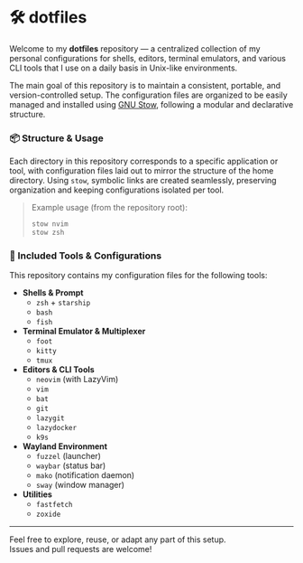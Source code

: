 # 🛠️ dotfiles

Welcome to my **dotfiles** repository — a centralized collection of my personal configurations for shells, editors, terminal emulators, and various CLI tools that I use on a daily basis in Unix-like environments.

The main goal of this repository is to maintain a consistent, portable, and version-controlled setup. The configuration files are organized to be easily managed and installed using [GNU Stow](https://www.gnu.org/software/stow/), following a modular and declarative structure.

### 📦 Structure & Usage

Each directory in this repository corresponds to a specific application or tool, with configuration files laid out to mirror the structure of the home directory. Using `stow`, symbolic links are created seamlessly, preserving organization and keeping configurations isolated per tool.

> Example usage (from the repository root):
> ```bash
> stow nvim
> stow zsh
> ```

### 🧩 Included Tools & Configurations

This repository contains my configuration files for the following tools:

- **Shells & Prompt**
  - `zsh` + `starship`
  - `bash`
  - `fish`
- **Terminal Emulator & Multiplexer**
  - `foot`
  - `kitty`
  - `tmux`
- **Editors & CLI Tools**
  - `neovim` (with LazyVim)
  - `vim`
  - `bat`
  - `git`
  - `lazygit`
  - `lazydocker`
  - `k9s`
- **Wayland Environment**
  - `fuzzel` (launcher)
  - `waybar` (status bar)
  - `mako` (notification daemon)
  - `sway` (window manager)
- **Utilities**
  - `fastfetch`
  - `zoxide`

---

Feel free to explore, reuse, or adapt any part of this setup.  
Issues and pull requests are welcome!

